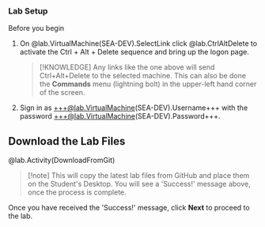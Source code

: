 ### Lab Setup

Before you begin

1. On @lab.VirtualMachine(SEA-DEV).SelectLink click @lab.CtrlAltDelete to activate the Ctrl + Alt + Delete sequence and bring up the logon page.

    >[!KNOWLEDGE] Any links like the one above will send Ctrl+Alt+Delete to the selected machine. This can also be done the **Commands** menu (lightning bolt) in the upper-left hand corner of the screen.

1. Sign in as +++@lab.VirtualMachine(SEA-DEV).Username+++ with the password +++@lab.VirtualMachine(SEA-DEV).Password+++.

## Download the Lab Files

@lab.Activity(DownloadFromGit)

>[!note] This will copy the latest lab files from GitHub and place them on the Student's Desktop. You will see a 'Success!' message above, once the process is complete.

Once you have received the 'Success!' message, click **Next** to proceed to the lab.
